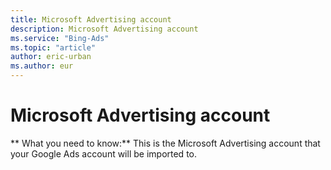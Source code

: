 ```yaml
---
title: Microsoft Advertising account
description: Microsoft Advertising account
ms.service: "Bing-Ads"
ms.topic: "article"
author: eric-urban
ms.author: eur
---
```


# Microsoft Advertising account

**      What you need to know:**   This is the Microsoft Advertising account that your Google Ads account will be imported to.


